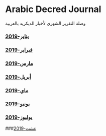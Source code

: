 # Arabic Decred Journal
وصلة التقرير الشهري لأخبار الديكريد بالعربية
### [يناير-2019](journal/201901.md)
### [فبراير-2019](journal/201902.md)
### [مارس-2019](journal/201903.md)
### [أبريل-2019](journal/201904.md)
### [ماي-2019](journal/201905.md)
### [يونيو-2019](journal/201906.md)
### [يوليوز-2019](journal/201907.md)
###[2019-غشت](journal/201908.md)
